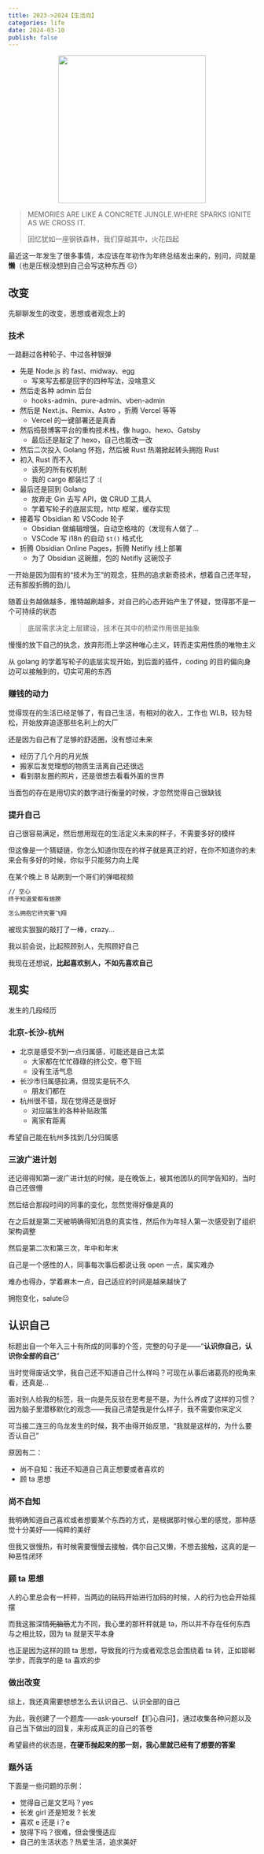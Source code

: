 ```yaml
---
title: 2023->2024【生活向】
categories: life
date: 2024-03-10
publish: false
---
```


<div style="display: flex;justify-content: center">
<img src="https://cdn.jsdelivr.net/gh/jiechen257/personal-gallery@main/img/202403111359082.png" style="height: 300px;">
</div>

> MEMORIES ARE LIKE A CONCRETE JUNGLE.WHERE SPARKS IGNITE AS WE CROSS IT.
>
> 回忆犹如一座钢铁森林，我们穿越其中，火花四起

最近这一年发生了很多事情，本应该在年初作为年终总结发出来的，别问，问就是**懒**（也是压根没想到自己会写这种东西 😐）

## 改变

先聊聊发生的改变，思想或者观念上的

### 技术

一路翻过各种轮子、中过各种银弹

- 先是 Node.js 的 fast、midway、egg
  - 写来写去都是回字的四种写法，没啥意义
- 然后走各种 admin 后台
  - hooks-admin、pure-admin、vben-admin
- 然后是 Next.js、Remix、Astro ，折腾 Vercel 等等
  - Vercel 的一键部署还是真香
- 然后捣鼓博客平台的重构技术栈，像 hugo、hexo、Gatsby
  - 最后还是敲定了 hexo，自己也能改一改
- 然后二次投入 Golang 怀抱，然后被 Rust 热潮掀起转头拥抱 Rust
- 初入 Rust 而不入
  - 该死的所有权机制
  - 我的 cargo 都装烂了 :(
- 最后还是回到 Golang
  - 放弃走 Gin 去写 API，做 CRUD 工具人
  - 学着写轮子的底层实现，http 框架，缓存实现
- 接着写 Obsidian 和 VSCode 轮子
  - Obsidian 做编辑增强，自动空格啥的（发现有人做了...
  - VSCode 写 i18n 的自动 `$t()` 格式化
- 折腾 Obsidian Online Pages，折腾 Netifly 线上部署
  - 为了 Obsidian 这碗醋，包的 Netifly 这碗饺子

一开始是因为固有的“技术为王”的观念，狂热的追求新奇技术，想着自己还年轻，还有那股折腾的劲儿

随着业务越做越多，推特越刷越多，对自己的心态开始产生了怀疑，觉得那不是一个可持续的状态

> 底层需求决定上层建设，技术在其中的桥梁作用很是抽象

慢慢的放下自己的执念，放弃形而上学这种唯心主义，转而走实用性质的唯物主义

从 golang 的学着写轮子的底层实现开始，到后面的插件，coding 的目的偏向身边可以接触到的，切实可用的东西

### 赚钱的动力

觉得现在的生活已经足够了，有自己生活，有相对的收入，工作也 WLB，较为轻松，开始放弃追逐那些名利上的大厂

还是因为自己有了足够的舒适圈，没有想过未来

- 经历了几个月的月光族
- 搬家后发觉理想的物质生活离自己还很远
- 看到朋友圈的照片，还是很想去看看外面的世界

当面包的存在是用切实的数字进行衡量的时候，才忽然觉得自己很缺钱

### 提升自己

自己很容易满足，然后想用现在的生活定义未来的样子，不需要多好的模样

但这像是一个猜疑链，你怎么知道你现在的样子就是真正的好，在你不知道你的未来会有多好的时候，你似乎只能努力向上爬

在某个晚上 B 站刷到一个哥们的弹唱视频

```txt
// 空心
终于知道爱都有翅膀

怎么拥抱它终究要飞翔
```

被现实狠狠的敲打了一棒，crazy...

我以前会说，比起照顾别人，先照顾好自己

我现在还想说，**比起喜欢别人，不如先喜欢自己**

## 现实

发生的几段经历

### 北京-长沙-杭州

- 北京是感受不到一点归属感，可能还是自己太菜
  - 大家都在忙忙碌碌的挤公交，卷下班
  - 没有生活气息
- 长沙市归属感拉满，但现实是玩不久
  - 朋友们都在
- 杭州很不错，现在觉得还是很好
  - 对应届生的各种补贴政策
  - 离家有距离

希望自己能在杭州多找到几分归属感

### 三波广进计划

还记得得知第一波广进计划的时候，是在晚饭上，被其他团队的同学告知的，当时自己还很懵

然后结合那段时间的同事的变化，忽然觉得好像是真的

在之后就是第二天被明确得知消息的真实性，然后作为年轻人第一次感受到了组织架构调整

然后是第二次和第三次，年中和年末

自己是一个感性的人，同事每次事后都说让我 open 一点，属实难办

难办也得办，学着麻木一点，自己适应的时间是越来越快了

拥抱变化，salute😐

## 认识自己

标题出自一个年入三十有所成的同事的个签，完整的句子是——“**认识你自己，认识你全部的自己**”

当时觉得废话文学，我自己还不知道自己什么样吗？可现在从事后诸葛亮的视角来看，还真是...

面对别人给我的标签，我一向是先反驳在思考是不是，为什么养成了这样的习惯？因为脑子里潜移默化的观念——我自己清楚我是什么样子，我不需要你来定义

可当接二连三的乌龙发生的时候，我不由得开始反思，“我就是这样的，为什么要否认自己”

原因有二：

- 尚不自知：我还不知道自己真正想要或者喜欢的
- 顾 ta 思想

### 尚不自知

我明确知道自己喜欢或者想要某个东西的方式，是根据那时候心里的感觉，那种感觉十分美好——纯粹的美好

但我又很慢热，有时候需要慢慢去接触，偶尔自己又懒，不想去接触，这真的是一种恶性闭环

### 顾 ta 思想

人的心里总会有一杆秤，当两边的砝码开始进行加码的时候，人的行为也会开始摇摆

而我这搬深情~~死脑筋~~尤为不同，我心里的那杆秤就是 ta，所以并不存在任何东西与之相比较，因为 ta 就是天平本身

也正是因为这样的顾 ta 思想，导致我的行为或者观念总会围绕着 ta 转，正如邯郸学步，而我学的是 ta 喜欢的步

### 做出改变

综上，我还真需要想想怎么去认识自己、认识全部的自己

为此，我创建了一个题库——ask-yourself【扪心自问】，通过收集各种问题以及自己当下做出的回复，来形成真正的自己的答卷

希望最终的状态是，**在硬币抛起来的那一刻，我心里就已经有了想要的答案**

### 题外话

下面是一些问题的示例：

- 觉得自己是文艺吗？yes
- 长发 girl 还是短发？长发
- 喜欢 e 还是 i？e
- 放得下吗？很难，但会慢慢适应
- 自己的生活状态？热爱生活，追求美好

